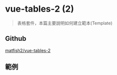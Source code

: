 # vue-tables-2 (2)

> 表格套件，本篇主要說明如何建立範本(Template)

## Github

[matfish2/vue-tables-2](https://github.com/matfish2/vue-tables-2)


## 範例

